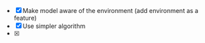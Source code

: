 - [X] Make model aware of the environment (add environment as a feature)
- [X] Use simpler algorithm
- [X] 